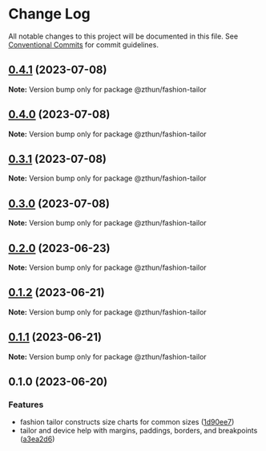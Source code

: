 # Change Log

All notable changes to this project will be documented in this file.
See [Conventional Commits](https://conventionalcommits.org) for commit guidelines.

## [0.4.1](https://github.com/zthun/fashion/compare/v0.4.0...v0.4.1) (2023-07-08)

**Note:** Version bump only for package @zthun/fashion-tailor





## [0.4.0](https://github.com/zthun/fashion/compare/v0.3.1...v0.4.0) (2023-07-08)

**Note:** Version bump only for package @zthun/fashion-tailor





## [0.3.1](https://github.com/zthun/fashion/compare/v0.3.0...v0.3.1) (2023-07-08)

**Note:** Version bump only for package @zthun/fashion-tailor





## [0.3.0](https://github.com/zthun/fashion/compare/v0.2.0...v0.3.0) (2023-07-08)

**Note:** Version bump only for package @zthun/fashion-tailor





## [0.2.0](https://github.com/zthun/fashion/compare/v0.1.2...v0.2.0) (2023-06-23)

**Note:** Version bump only for package @zthun/fashion-tailor





## [0.1.2](https://github.com/zthun/fashion/compare/v0.1.1...v0.1.2) (2023-06-21)

**Note:** Version bump only for package @zthun/fashion-tailor





## [0.1.1](https://github.com/zthun/fashion/compare/v0.1.0...v0.1.1) (2023-06-21)

**Note:** Version bump only for package @zthun/fashion-tailor





## 0.1.0 (2023-06-20)


### Features

* fashion tailor constructs size charts for common sizes ([1d90ee7](https://github.com/zthun/fashion/commit/1d90ee74cc94148f6876fe5fdb36192c4ff03867))
* tailor and device help with margins, paddings, borders, and breakpoints ([a3ea2d6](https://github.com/zthun/fashion/commit/a3ea2d68688321139223bdcca099a5788314279b))
